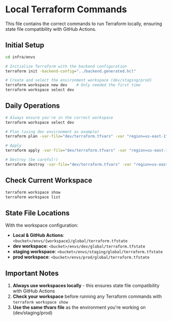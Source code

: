 # Local Terraform Commands

This file contains the correct commands to run Terraform locally, ensuring state file compatibility with GitHub Actions.

## Initial Setup

```bash
cd infra/envs

# Initialize Terraform with the backend configuration
terraform init -backend-config="../backend.generated.hcl"

# Create and select the environment workspace (dev/staging/prod)
terraform workspace new dev    # Only needed the first time
terraform workspace select dev
```

## Daily Operations

```bash
# Always ensure you're in the correct workspace
terraform workspace select dev

# Plan (using dev environment as example)
terraform plan -var-file="dev/terraform.tfvars" -var "region=us-east-1"

# Apply
terraform apply -var-file="dev/terraform.tfvars" -var "region=us-east-1"

# Destroy (be careful!)
terraform destroy -var-file="dev/terraform.tfvars" -var "region=us-east-1"
```

## Check Current Workspace

```bash
terraform workspace show
terraform workspace list
```

## State File Locations

With the workspace configuration:
- **Local & GitHub Actions**: `<bucket>/envs/{workspace}/global/terraform.tfstate`
- **dev workspace**: `<bucket>/envs/dev/global/terraform.tfstate`
- **staging workspace**: `<bucket>/envs/staging/global/terraform.tfstate`
- **prod workspace**: `<bucket>/envs/prod/global/terraform.tfstate`

## Important Notes

1. **Always use workspaces locally** - this ensures state file compatibility with GitHub Actions
2. **Check your workspace** before running any Terraform commands with `terraform workspace show`
3. **Use the same tfvars file** as the environment you're working on (dev/staging/prod)